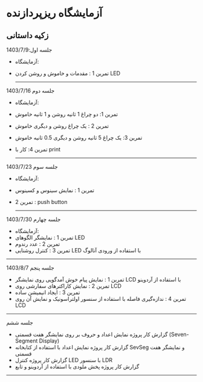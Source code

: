 # آزمایشگاه ریزپردازنده
## زکیه داستانی 
جلسه اول:1403/7/9

* آزمایشگاه:
* تمرین 1 : مقدمات و خاموش و روشن کردن LED
  
  ---
  
جلسه دوم 1403/7/16

* آزمایشگاه:
* تمرین 1: دو چراغ 1 ثانیه روشن و 1 ثانیه خاموش
* تمرین 2 : یک چراغ روشن و دیگری خاموش
* تمرین 3: یک چراغ 5 ثانیه روشن و دیگری 0.5 ثانیه خاموش
* تمرین 4: کار با print
  
  ---
جلسه سوم 1403/7/23

* آزمایشگاه:
* تمرین 1 : نمایش سینوس و کسینوس
* تمرین 2 : push button
  
  ---
جلسه چهارم 1403/7/30

* آزمایشگاه:
* تمرین 1 : نمایشگر الگوهای LED
* تمرین 2 : عدد رندوم
* تمرین 3 : کنترل روشنایی LED با استفاده از ورودی آنالوگ

 ---
جلسه پنجم 1403/8/7

* تمرین 1 : نمایش پیام خوش آمدگویی روی نمایشگر LCD با استفاده از آردوینو
* تمرین 2 : نمایش کاراکترهای سفارشی روی LCD
* تمرین 3 : ایجاد انیمیشن ساده
* تمرین 4 : ندازه‌گیری فاصله با استفاده از سنسور اولتراسونیک و نمایش آن روی LCD
---
جلسه ششم

* گزارش کار پروژه نمایش اعداد و حروف بر روی نمایشگر هفت قسمتی (Seven-Segment Display)
* گزارش کار پروژه نمایش اعداد با استفاده از کتابخانه SevSeg و نمایشگر هفت قسمتی
* گزارش کار پروژه کنترل LED با سنسور LDR
* گزارش کار پروژه پخش ملودی با استفاده از آردوینو و تابع
---
